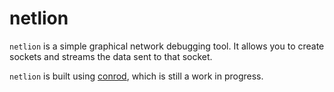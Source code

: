netlion
=======

`netlion` is a simple graphical network debugging tool. It allows you to create sockets and streams  the data sent to that socket.

`netlion` is built using [conrod](https://github.com/PistonDevelopers/conrod), which is still a work in progress.
